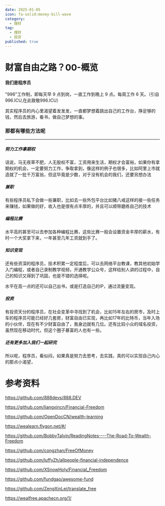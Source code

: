 ```yaml
---
date: 2025-01-05
icon: fa-solid:money-bill-wave
category:
  - 理财
tag:
  - 理财
  - 投资
published: true
---
```


# 财富自由之路？00-概览

#### 我们是程序员

"996"工作制，即每天早 9 点到岗，一直工作到晚上 9 点。每周工作 6 天。（引自996.ICU,在此致敬996.ICU） 
 
其实程序员的内心里渴望着发发发，一直都梦想着跳出自己的工作台，挣足够的钱，然后去旅游，看书，做自己梦想的事。

### 那都有哪些方法呢
----

##### 努力工作拿期权

话说，马无夜草不肥，人无股权不富，工资用来生活，期权才会富裕，如果你有拿期权的机会，一定要努力工作，争取拿到，像这样的例子也很多，比如阿里上市就造就了一批千万富翁，但这毕竟是少数，对于没有机会的我们，还要另想办法

##### 兼职

有些程序员私下会做一些兼职，比如去一些外包平台比如猪八戒这样的接一些任务来赚钱，如果做的好，收入也是很有点丰厚的，并且可以顺带磨练自己的技术

##### 编程比赛

水平高的甚至可以去参加各种编程比赛，这些比赛一般会设置资金丰厚的薪水，有时一个大奖拿下来，一年甚至几年工资就到手了。

##### 知识变现

还有些资深的程序员，技术积累一定程度后，可以去网络平台教课，教其他初始学入门编程，或者自己录制教学视频，开通教学公众号，这样给别人讲的过程中，自己的知识又得到了巩固，也是不错的选择呢。

水平在高一点的还可以自己出书，或是打造自己的IP，通过流量变现。

##### 投资

有投资天分的程序员，在社会变革中寻找到了机会，比如15年左右的房市，及时上车的程序员可能已经好几套房，财富自由已实现，再比如17年的比特币，当年入场的小伙伴，现在有不少财富自由了，我身边就有几位。还有比较小众的域名投资，虽然现在移动时代，但这个圈子暴富的人也有一些。

##### 还有更多加入我们一起研究

所以呢，程序员，看似闷，如果真是努力去思考，去实践，真的可以实现自己内心的那点小渴望，


# 参考资料

https://github.com/888devs/888.DEV

https://github.com/liangxincn/Financial-Freedom

https://github.com/OpenDocCN/wealth-learning

https://wealearn.flygon.net/#/

https://github.com/BobbyTalvin/ReadingNotes----The-Road-To-Wealth-Freedom

https://github.com/congzhan/FreeOfMoney

https://github.com/luffyZh/allpeople-financial-independence

https://github.com/XSnowHoly/Financial_Freedom

https://github.com/fundgao/awesome-fund

https://github.com/ZengXinLei/translate_free

https://wealfree.apachecn.org/1/